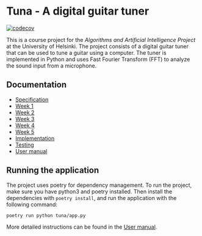 # Tuna - A digital guitar tuner

[![codecov](https://codecov.io/github/ladtopi/tiralabra-tuna/graph/badge.svg?token=0OIABY3SPG)](https://codecov.io/github/ladtopi/tiralabra-tuna)

This is a course project for the _Algorithms and Artificial Intelligence Project_
at the University of Helsinki. The project consists of a digital guitar tuner
that can be used to tune a guitar using a computer. The tuner is implemented in
Python and uses Fast Fourier Transform (FFT) to analyze the sound input from a
microphone.

## Documentation

- [Specification](/docs/specification.md)
- [Week 1](/docs/week1.md)
- [Week 2](/docs/week2.md)
- [Week 3](/docs/week3.md)
- [Week 4](/docs/week4.md)
- [Week 5](/docs/week5.md)
- [Implementation](/docs/implementation.md)
- [Testing](/docs/testing.md)
- [User manual](/docs/manual.md)

## Running the application

The project uses poetry for dependency management. To run the project, make sure you have python3 and poetry installed. Then install the dependencies with `poetry install`, and run the application with the following command:

```bash
poetry run python tuna/app.py
```

More detailed instructions can be found in the [User manual](/docs/manual.md).

